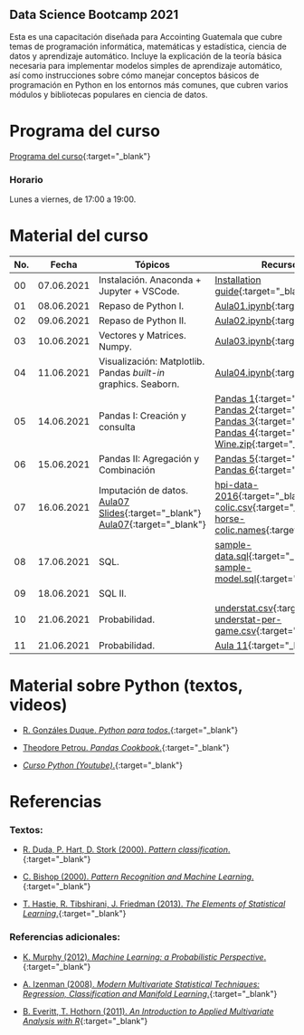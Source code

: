 ## Data Science Bootcamp 2021

Esta es una capacitación diseñada para Accointing Guatemala que cubre temas de programación informática, matemáticas y estadística, ciencia de datos y aprendizaje automático. Incluye la explicación de la teoría básica necesaria para implementar modelos simples de aprendizaje automático, así como instrucciones sobre cómo manejar conceptos básicos de programación en Python en los entornos más comunes, que cubren varios módulos y bibliotecas populares en ciencia de datos.


# Programa del curso
<div id='id-programa'/>

[Programa del curso](programa/bootcamp-program.pdf){:target="_blank"}

### Horario
<div id='id-horario'/>

Lunes a viernes, de 17:00 a 19:00.

# Material del curso
<div id='id-material'/>

  **No.**  | **Fecha**    | **Tópicos**                                                         | **Recursos**
  -------- | ------------ | ------------------------------------------------------------------- |  -------------------------------------
  00       | 07.06.2021   | Instalación. Anaconda + Jupyter + VSCode. <br/>                     | [Installation guide](guides/bootcamp-installation-guide.pdf){:target="_blank"}
  01       | 08.06.2021   | Repaso de Python I. <br/>                                           | [Aula01.ipynb](code/Aula01.ipynb){:target="_blank"}
  02       | 09.06.2021   | Repaso de Python II. <br/>                                          | [Aula02.ipynb](code/Aula02.ipynb){:target="_blank"}
  03       | 10.06.2021   | Vectores y Matrices. Numpy. <br/>                                   | [Aula03.ipynb](code/Aula03.ipynb){:target="_blank"}
  04       | 11.06.2021   | Visualización: Matplotlib. Pandas *built-in* graphics. Seaborn.     | [Aula04.ipynb](code/Aula04.ipynb){:target="_blank"}
  05       | 14.06.2021   | Pandas I: Creación y consulta <br/>                                 | [Pandas 1](code/Pandas_1_Creating_Reading_Writing.ipynb){:target="_blank"} [Pandas 2](code/Pandas_2_Indexing_Selecting_Assigning.ipynb){:target="_blank"} [Pandas 3](code/Pandas_3_Summary_Functions_Maps.ipynb){:target="_blank"} [Pandas 4](code/Pandas_4_Grouping_Sorting.ipynb){:target="_blank"} [Wine.zip](code/wine.zip){:target="_blank"}
  06       | 15.06.2021   | Pandas II: Agregación y Combinación <br/>                           | [Pandas 5](code/Pandas_5_Renaming_Combining.ipynb){:target="_blank"} [Pandas 6](code/Pandas_6_DataTypes_Missing_Values.ipynb){:target="_blank"}
  07       | 16.06.2021   | Imputación de datos. <br/>  [Aula07 Slides](slides/Aula07.pdf){:target="_blank"} [Aula07](code/Aula07.ipynb){:target="_blank"}  | [hpi-data-2016](code/hpi-data-2016.csv){:target="_blank"} [horse-colic.csv](code/horse-colic.csv){:target="_blank"} [horse-colic.names](code/horse-colic.names.txt){:target="_blank"}
  08       | 17.06.2021   | SQL. <br/>                                                          | [sample-data.sql](code/sample-data.sql){:target="_blank"} <br/> [sample-model.sql](code/sample-model.sql){:target="_blank"}
  09       | 18.06.2021   | SQL II. <br/>                                                       | 
  10       | 21.06.2021   | Probabilidad. <br/>                                                 | [understat.csv](code/understat.csv){:target="_blank"} <br/> [understat-per-game.csv](code/understat_per_game.csv){:target="_blank"}
  11       | 21.06.2021   | Probabilidad. <br/>                                                 | [Aula 11](code/Aula11.ipynb){:target="_blank"}
  
  
# Material sobre Python (textos, videos)
<div id='id-python'/>

* [R. Gonzáles Duque. *Python para todos*.](lecturas/Python_para_todos.pdf){:target="_blank"}

* [Theodore Petrou. *Pandas Cookbook*.](lecturas/Pandas_Cookbook.pdf){:target="_blank"}

* [*Curso Python (Youtube)*.](https://www.youtube.com/watch?v=G2FCfQj-9ig&list=PLU8oAlHdN5BlvPxziopYZRd55pdqFwkeS){:target="_blank"}


# Referencias
<div id='id-ref'/>

### Textos:

* [R. Duda, P. Hart, D. Stork (2000). *Pattern classification*.](http://library.lol/main/5858DCFE63D714C5C42F433D5F821631){:target="_blank"}

* [C. Bishop (2000). *Pattern Recognition and Machine Learning*.](http://library.lol/main/B616EF565E2D48AE23EE2E19D7B0ADD2){:target="_blank"}

* [T. Hastie, R. Tibshirani, J. Friedman (2013). *The Elements of Statistical Learning*.](http://library.lol/main/5F88A9F135B7AB31FBCF1729412560DC){:target="_blank"}


### Referencias adicionales:

* [K. Murphy (2012). *Machine Learning: a Probabilistic Perspective*.](http://library.lol/main/8ECFEEB2E1F9A19C770FBA1FF85FA566){:target="_blank"}

* [A. Izenman (2008). *Modern Multivariate Statistical Techniques: Regression, Classification and Manifold Learning*.](http://library.lol/main/B5E1DA4CD9133B468CA730402BBC7117){:target="_blank"}

* [B. Everitt, T. Hothorn (2011). *An Introduction to Applied Multivariate Analysis with R*](http://library.lol/main/83BD38DABC018FE79C6AEEF726BF20D7){:target="_blank"}
